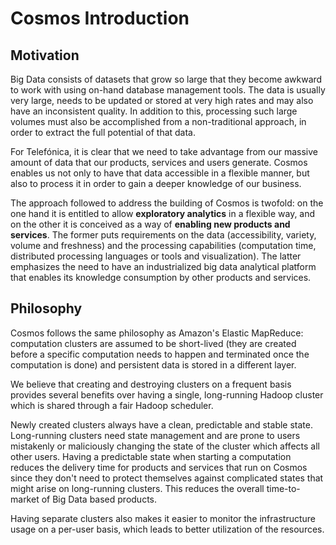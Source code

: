 # Cosmos Introduction

## Motivation

Big Data consists of datasets that grow so large that they become awkward to work with
using on-hand database management tools. The data is usually very large, needs to be updated
or stored at very high rates and may also have an inconsistent quality. In addition to this,
processing such large volumes must also be accomplished from a non-traditional approach, in
order to extract the full potential of that data.

For Telefónica, it is clear that we need to take advantage from our massive amount of data
that our products, services and users generate. Cosmos enables us not only to have that data
accessible in a flexible manner, but also to process it in order to gain a deeper knowledge
of our business.

The approach followed to address the building of Cosmos is twofold: on the one hand it is
entitled to allow **exploratory analytics** in a flexible way, and on the other it is
conceived as a way of **enabling new products and services**. The former puts requirements
on the data (accessibility, variety, volume and freshness) and the processing capabilities
(computation time, distributed processing languages or tools and visualization). The latter
emphasizes the need to have an industrialized big data analytical platform that enables its
knowledge consumption by other products and services.

## Philosophy

Cosmos follows the same philosophy as Amazon's Elastic MapReduce: computation clusters are
assumed to be short-lived (they are created before a specific computation needs to happen and
terminated once the computation is done) and persistent data is stored in a different layer.

We believe that creating and destroying clusters on a frequent basis provides several benefits
over having a single, long-running Hadoop cluster which is shared through a fair Hadoop
scheduler.

Newly created clusters always have a clean, predictable and stable state. Long-running clusters
need state management and are prone to users mistakenly or maliciously changing the state of the
cluster which affects all other users. Having a predictable state when starting a computation
reduces the delivery time for products and services that run on Cosmos since they don't need
to protect themselves against complicated states that might arise on long-running clusters.
This reduces the overall time-to-market of Big Data based products.

Having separate clusters also makes it easier to monitor the infrastructure usage on a per-user
basis, which leads to better utilization of the resources.
